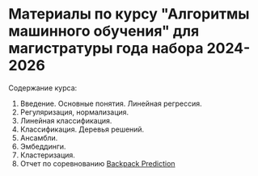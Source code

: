 # Материалы по курсу "Алгоритмы машинного обучения" для магистратуры года набора 2024-2026

Содержание курса:

1. Введение. Основные понятия. Линейная регрессия. 
2. Регуляризация, нормализация.
3. Линейная классификация.
4. Классификация. Деревья решений. 
5. Ансамбли. 
6. Эмбеддинги. 
7. Кластеризация. 
8. Отчет по соревнованию [Backpack Prediction](https://www.kaggle.com/competitions/playground-series-s5e2/overview)

